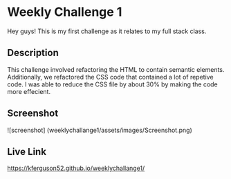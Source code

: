 # Weekly Challenge 1

Hey guys! This is my first challenge as it relates to my full stack class.

## Description

This challenge involved refactoring the HTML to contain semantic elements. Additionally, we refactored the CSS code that contained a lot of repetive code. 
I was able to reduce the CSS file by about 30% by making the code more effecient. 

## Screenshot
![screenshot] (weeklychallange1/assets/images/Screenshot.png)

## Live Link

https://kferguson52.github.io/weeklychallange1/
